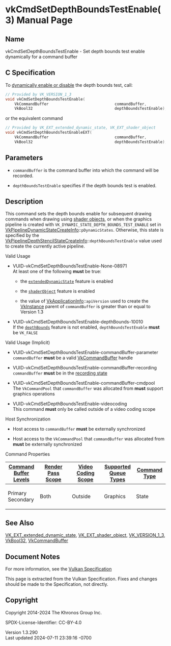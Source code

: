 # vkCmdSetDepthBoundsTestEnable(3) Manual Page

## Name

vkCmdSetDepthBoundsTestEnable - Set depth bounds test enable dynamically
for a command buffer



## <a href="#_c_specification" class="anchor"></a>C Specification

To <a
href="https://registry.khronos.org/vulkan/specs/1.3-extensions/html/vkspec.html#pipelines-dynamic-state"
target="_blank" rel="noopener">dynamically enable or disable</a> the
depth bounds test, call:

``` c
// Provided by VK_VERSION_1_3
void vkCmdSetDepthBoundsTestEnable(
    VkCommandBuffer                             commandBuffer,
    VkBool32                                    depthBoundsTestEnable);
```

or the equivalent command

``` c
// Provided by VK_EXT_extended_dynamic_state, VK_EXT_shader_object
void vkCmdSetDepthBoundsTestEnableEXT(
    VkCommandBuffer                             commandBuffer,
    VkBool32                                    depthBoundsTestEnable);
```

## <a href="#_parameters" class="anchor"></a>Parameters

- `commandBuffer` is the command buffer into which the command will be
  recorded.

- `depthBoundsTestEnable` specifies if the depth bounds test is enabled.

## <a href="#_description" class="anchor"></a>Description

This command sets the depth bounds enable for subsequent drawing
commands when drawing using <a
href="https://registry.khronos.org/vulkan/specs/1.3-extensions/html/vkspec.html#shaders-objects"
target="_blank" rel="noopener">shader objects</a>, or when the graphics
pipeline is created with `VK_DYNAMIC_STATE_DEPTH_BOUNDS_TEST_ENABLE` set
in
[VkPipelineDynamicStateCreateInfo](https://registry.khronos.org/vulkan/specs/1.3-extensions/man/html/VkPipelineDynamicStateCreateInfo.html)::`pDynamicStates`.
Otherwise, this state is specified by the
[VkPipelineDepthStencilStateCreateInfo](https://registry.khronos.org/vulkan/specs/1.3-extensions/man/html/VkPipelineDepthStencilStateCreateInfo.html)::`depthBoundsTestEnable`
value used to create the currently active pipeline.

Valid Usage

- <a href="#VUID-vkCmdSetDepthBoundsTestEnable-None-08971"
  id="VUID-vkCmdSetDepthBoundsTestEnable-None-08971"></a>
  VUID-vkCmdSetDepthBoundsTestEnable-None-08971  
  At least one of the following **must** be true:

  - the [`extendedDynamicState`](#features-extendedDynamicState) feature
    is enabled

  - the [`shaderObject`](#features-shaderObject) feature is enabled

  - the value of
    [VkApplicationInfo](https://registry.khronos.org/vulkan/specs/1.3-extensions/man/html/VkApplicationInfo.html)::`apiVersion` used to
    create the [VkInstance](https://registry.khronos.org/vulkan/specs/1.3-extensions/man/html/VkInstance.html) parent of `commandBuffer`
    is greater than or equal to Version 1.3

- <a href="#VUID-vkCmdSetDepthBoundsTestEnable-depthBounds-10010"
  id="VUID-vkCmdSetDepthBoundsTestEnable-depthBounds-10010"></a>
  VUID-vkCmdSetDepthBoundsTestEnable-depthBounds-10010  
  If the <a
  href="https://registry.khronos.org/vulkan/specs/1.3-extensions/html/vkspec.html#features-depthBounds"
  target="_blank" rel="noopener"><code>depthBounds</code></a> feature is
  not enabled, `depthBoundsTestEnable` **must** be `VK_FALSE`

Valid Usage (Implicit)

- <a href="#VUID-vkCmdSetDepthBoundsTestEnable-commandBuffer-parameter"
  id="VUID-vkCmdSetDepthBoundsTestEnable-commandBuffer-parameter"></a>
  VUID-vkCmdSetDepthBoundsTestEnable-commandBuffer-parameter  
  `commandBuffer` **must** be a valid
  [VkCommandBuffer](https://registry.khronos.org/vulkan/specs/1.3-extensions/man/html/VkCommandBuffer.html) handle

- <a href="#VUID-vkCmdSetDepthBoundsTestEnable-commandBuffer-recording"
  id="VUID-vkCmdSetDepthBoundsTestEnable-commandBuffer-recording"></a>
  VUID-vkCmdSetDepthBoundsTestEnable-commandBuffer-recording  
  `commandBuffer` **must** be in the [recording
  state](#commandbuffers-lifecycle)

- <a href="#VUID-vkCmdSetDepthBoundsTestEnable-commandBuffer-cmdpool"
  id="VUID-vkCmdSetDepthBoundsTestEnable-commandBuffer-cmdpool"></a>
  VUID-vkCmdSetDepthBoundsTestEnable-commandBuffer-cmdpool  
  The `VkCommandPool` that `commandBuffer` was allocated from **must**
  support graphics operations

- <a href="#VUID-vkCmdSetDepthBoundsTestEnable-videocoding"
  id="VUID-vkCmdSetDepthBoundsTestEnable-videocoding"></a>
  VUID-vkCmdSetDepthBoundsTestEnable-videocoding  
  This command **must** only be called outside of a video coding scope

Host Synchronization

- Host access to `commandBuffer` **must** be externally synchronized

- Host access to the `VkCommandPool` that `commandBuffer` was allocated
  from **must** be externally synchronized

Command Properties

<table class="tableblock frame-all grid-all stretch">
<colgroup>
<col style="width: 20%" />
<col style="width: 20%" />
<col style="width: 20%" />
<col style="width: 20%" />
<col style="width: 20%" />
</colgroup>
<thead>
<tr>
<th class="tableblock halign-left valign-top"><a
href="#VkCommandBufferLevel">Command Buffer Levels</a></th>
<th class="tableblock halign-left valign-top"><a
href="#vkCmdBeginRenderPass">Render Pass Scope</a></th>
<th class="tableblock halign-left valign-top"><a
href="#vkCmdBeginVideoCodingKHR">Video Coding Scope</a></th>
<th class="tableblock halign-left valign-top"><a
href="#VkQueueFlagBits">Supported Queue Types</a></th>
<th class="tableblock halign-left valign-top"><a
href="#fundamentals-queueoperation-command-types">Command Type</a></th>
</tr>
</thead>
<tbody>
<tr>
<td class="tableblock halign-left valign-top"><p>Primary<br />
Secondary</p></td>
<td class="tableblock halign-left valign-top"><p>Both</p></td>
<td class="tableblock halign-left valign-top"><p>Outside</p></td>
<td class="tableblock halign-left valign-top"><p>Graphics</p></td>
<td class="tableblock halign-left valign-top"><p>State</p></td>
</tr>
</tbody>
</table>

## <a href="#_see_also" class="anchor"></a>See Also

[VK_EXT_extended_dynamic_state](https://registry.khronos.org/vulkan/specs/1.3-extensions/man/html/VK_EXT_extended_dynamic_state.html),
[VK_EXT_shader_object](https://registry.khronos.org/vulkan/specs/1.3-extensions/man/html/VK_EXT_shader_object.html),
[VK_VERSION_1_3](https://registry.khronos.org/vulkan/specs/1.3-extensions/man/html/VK_VERSION_1_3.html), [VkBool32](https://registry.khronos.org/vulkan/specs/1.3-extensions/man/html/VkBool32.html),
[VkCommandBuffer](https://registry.khronos.org/vulkan/specs/1.3-extensions/man/html/VkCommandBuffer.html)

## <a href="#_document_notes" class="anchor"></a>Document Notes

For more information, see the <a
href="https://registry.khronos.org/vulkan/specs/1.3-extensions/html/vkspec.html#vkCmdSetDepthBoundsTestEnable"
target="_blank" rel="noopener">Vulkan Specification</a>

This page is extracted from the Vulkan Specification. Fixes and changes
should be made to the Specification, not directly.

## <a href="#_copyright" class="anchor"></a>Copyright

Copyright 2014-2024 The Khronos Group Inc.

SPDX-License-Identifier: CC-BY-4.0

Version 1.3.290  
Last updated 2024-07-11 23:39:16 -0700
